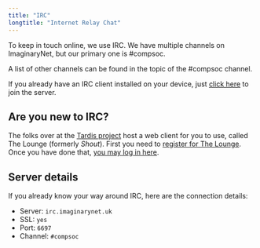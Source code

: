 ```yaml
---
title: "IRC"
longtitle: "Internet Relay Chat"
---
```


To keep in touch online, we use IRC. We have multiple channels on ImaginaryNet, but our primary one is #compsoc.

A list of other channels can be found in the topic of the #compsoc channel.

If you already have an IRC client installed on your device, just [click here](ircs://irc.imaginarynet.uk/#compsoc) to join the server.

## Are you new to IRC?

The folks over at the [Tardis project](https://tardis.ed.ac.uk/) host a web client for you to use, called The Lounge (formerly _Shout_). First you need to [register for The Lounge](https://shout-register.tardis.ed.ac.uk/). Once you have done that, [you may log in here](https://shout.tardis.ed.ac.uk).

## Server details

If you already know your way around IRC, here are the connection details:

* Server: `irc.imaginarynet.uk`
* SSL: `yes`
* Port: `6697`
* Channel: `#compsoc`